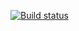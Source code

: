 [![Build status](https://ci.appveyor.com/api/projects/status/plqqacifn4vrkmhv/branch/master?svg=true)](https://ci.appveyor.com/project/Veronika-Kulieva/hw-4-selenide-1/branch/master)
